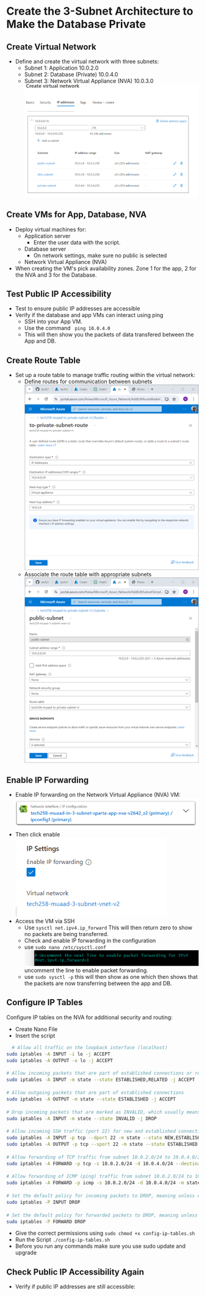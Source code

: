 # Create the 3-Subnet Architecture to Make the Database Private

## Create Virtual Network
- Define and create the virtual network with three subnets:
  - Subnet 1: Application 10.0.2.0
  - Subnet 2: Database (Private) 10.0.4.0
  - Subnet 3: Network Virtual Appliance (NVA) 10.0.3.0
  ![alt text](images/vm3.png)

## Create VMs for App, Database, NVA
- Deploy virtual machines for:
  - Application server
    - Enter the user data with the script.
  - Database server
    - On network settings, make sure no public is selected
  - Network Virtual Appliance (NVA)
- When creating the VM's pick availability zones. Zone 1 for the app, 2 for the NVA and 3 for the Database. 
## Test Public IP Accessibility
- Test to ensure public IP addresses are accessible 
- Verify if the database and app VMs can interact using ping
    - SSH into your App VM. 
    - Use the command ``` ping 10.0.4.0```
    - This will then show you the packets of data transfered between the App and DB.
  
  

## Create Route Table
- Set up a route table to manage traffic routing within the virtual network:
  -  Define routes for communication between subnets
  ![alt text](images/routetable.png)
  -  Associate the route table with appropriate subnets
![alt text](images/subnetsss.png)
## Enable IP Forwarding
- Enable IP forwarding on the Network Virtual Appliance (NVA) VM:
  ![alt text](images/nentnet.png)
- Then click enable 
  ![alt text](images/ipconfigcc.png)
- Access the VM via SSH
  - Use ```sysctl net.ipv4.ip_forward``` This will then return zero to show no packets are being transferred.
  - Check and enable IP forwarding in the configuration
  - use ```sudo nano /etc/sysctl.conf```
    ![alt text](images/nanofile.png) uncomment the line to enable packet forwarding.
  - use ```sudo sysctl -p``` this will then show as one which then shows that the packets are now transferring between the app and DB. 

## Configure IP Tables

Configure IP tables on the NVA for additional security and routing:

- Create Nano File 
- Insert the script 
``` bash 
  # Allow all traffic on the loopback interface (localhost)
sudo iptables -A INPUT -i lo -j ACCEPT
sudo iptables -A OUTPUT -o lo -j ACCEPT

# Allow incoming packets that are part of established connections or related to such traffic
sudo iptables -A INPUT -m state --state ESTABLISHED,RELATED -j ACCEPT

# Allow outgoing packets that are part of established connections
sudo iptables -A OUTPUT -m state --state ESTABLISHED -j ACCEPT

# Drop incoming packets that are marked as INVALID, which usually means they don't match any known connections
sudo iptables -A INPUT -m state --state INVALID -j DROP

# Allow incoming SSH traffic (port 22) for new and established connections
sudo iptables -A INPUT -p tcp --dport 22 -m state --state NEW,ESTABLISHED -j ACCEPT
sudo iptables -A OUTPUT -p tcp --sport 22 -m state --state ESTABLISHED -j ACCEPT

# Allow forwarding of TCP traffic from subnet 10.0.2.0/24 to 10.0.4.0/24 on port 27017 (MongoDB)
sudo iptables -A FORWARD -p tcp -s 10.0.2.0/24 -d 10.0.4.0/24 --destination-port 27017 -m tcp -j ACCEPT

# Allow forwarding of ICMP (ping) traffic from subnet 10.0.2.0/24 to 10.0.4.0/24 for new and established connections
sudo iptables -A FORWARD -p icmp -s 10.0.2.0/24 -d 10.0.4.0/24 -m state --state NEW,ESTABLISHED -j ACCEPT

# Set the default policy for incoming packets to DROP, meaning unless explicitly allowed, all incoming packets are dropped
sudo iptables -P INPUT DROP

# Set the default policy for forwarded packets to DROP, meaning unless explicitly allowed, all forwarded packets are dropped
sudo iptables -P FORWARD DROP
```   
- Give the correct permissions using ```sudo chmod +x config-ip-tables.sh```
- Run the Script ```./config-ip-tables.sh```
- Before you run any commands make sure you use sudo update and upgrade   

## Check Public IP Accessibility Again
- Verify if public IP addresses are still accessible:

